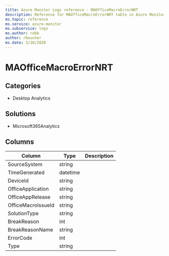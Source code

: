 ```yaml
---
title: Azure Monitor Logs reference - MAOfficeMacroErrorNRT
description: Reference for MAOfficeMacroErrorNRT table in Azure Monitor Logs.
ms.topic: reference
ms.service: azure-monitor
ms.subservice: logs
ms.author: robb
author: rboucher
ms.date: 3/16/2020
---
```


# MAOfficeMacroErrorNRT

 

## Categories

- Desktop Analytics
## Solutions

- Microsoft365Analytics




## Columns

|Column|Type|Description|
|---|---|---|
|SourceSystem|string||
|TimeGenerated|datetime||
|DeviceId|string||
|OfficeApplication|string||
|OfficeAppRelease|string||
|OfficeMacroIssueId|string||
|SolutionType|string||
|BreakReason|int||
|BreakReasonName|string||
|ErrorCode|int||
|Type|string||
